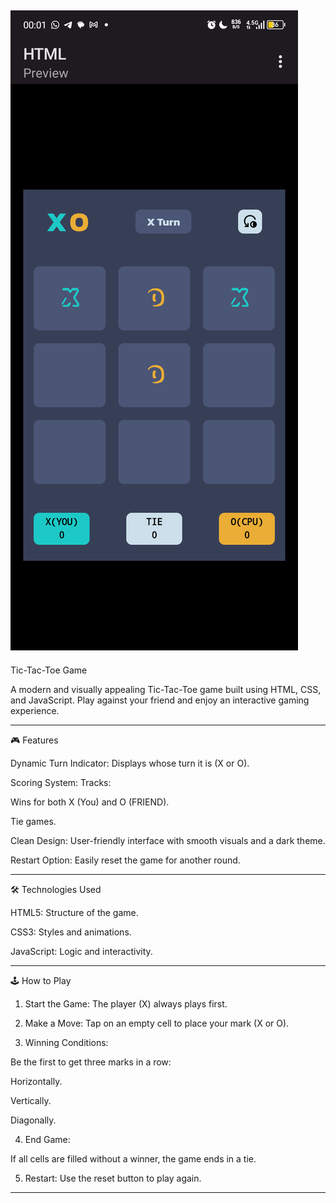 
![Image Alt Text](./images/disp.png)
---

Tic-Tac-Toe Game

A modern and visually appealing Tic-Tac-Toe game built using HTML, CSS, and JavaScript. Play against your friend and enjoy an interactive gaming experience.


---

🎮 Features

Dynamic Turn Indicator: Displays whose turn it is (X or O).

Scoring System: Tracks:

Wins for both X (You) and O (FRIEND).

Tie games.


Clean Design: User-friendly interface with smooth visuals and a dark theme.

Restart Option: Easily reset the game for another round.



---

🛠️ Technologies Used

HTML5: Structure of the game.

CSS3: Styles and animations.

JavaScript: Logic and interactivity.



---

🕹️ How to Play

1. Start the Game: The player (X) always plays first.


2. Make a Move: Tap on an empty cell to place your mark (X or O).


3. Winning Conditions:

Be the first to get three marks in a row:

Horizontally.

Vertically.

Diagonally.




4. End Game:

If all cells are filled without a winner, the game ends in a tie.



5. Restart: Use the reset button to play again.

---